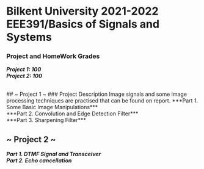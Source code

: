 # Bilkent University 2021-2022 EEE391/Basics of Signals and Systems

### Project and HomeWork Grades

***Project 1:  100***     
***Project 2:  100***       

<br />
## ~ Project 1 ~
### Project Description
Image signals and some image processing techniques are practised that can be found on report.   
***Part 1.  Some Basic Image Manipulations***<br /> 
***Part 2.  Convolution and Edge Detection Filter***  <br />
***Part 3.  Sharpening Filter***  <br />


## ~ Project 2 ~
***Part 1.  DTMF Signal and Transceiver***<br /> 
***Part 2.  Echo cancellation***  <br />


